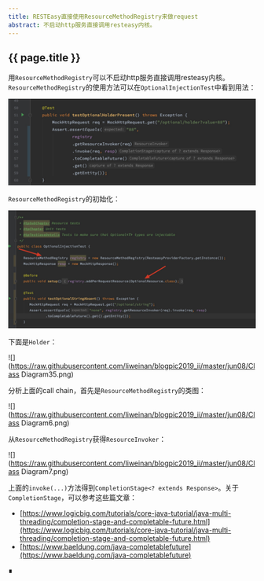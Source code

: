 ```yaml
---
title: RESTEasy直接使用ResourceMethodRegistry来做request
abstract: 不启动http服务直接调用resteasy内核。
---
```


## {{ page.title }} 

用`ResourceMethodRegistry`可以不启动http服务直接调用resteasy内核。`ResourceMethodRegistry`的使用方法可以在`OptionalInjectionTest`中看到用法：

![](https://raw.githubusercontent.com/liweinan/blogpic2019_ii/master/jun08/1BD6DE61-CA13-4DA9-8D6E-5BCFCF2D4F04.png)

`ResourceMethodRegistry`的初始化：

![](https://raw.githubusercontent.com/liweinan/blogpic2019_ii/master/jun08/3441D6CC-8579-409B-BF51-CFAD17ACC3F9.png)

下面是`Holder`：

![](https://raw.githubusercontent.com/liweinan/blogpic2019_ii/master/jun08/Class Diagram35.png)

分析上面的call chain，首先是`ResourceMethodRegistry`的类图：

![](https://raw.githubusercontent.com/liweinan/blogpic2019_ii/master/jun08/Class Diagram6.png)

从`ResourceMethodRegistry`获得`ResourceInvoker`：

![](https://raw.githubusercontent.com/liweinan/blogpic2019_ii/master/jun08/Class Diagram7.png)

上面的`invoke(...)`方法得到`CompletionStage<? extends Response>`。关于`CompletionStage`，可以参考这些篇文章：

*  [https://www.logicbig.com/tutorials/core-java-tutorial/java-multi-threading/completion-stage-and-completable-future.html](https://www.logicbig.com/tutorials/core-java-tutorial/java-multi-threading/completion-stage-and-completable-future.html) 
*  [https://www.baeldung.com/java-completablefuture](https://www.baeldung.com/java-completablefuture) 

∎
